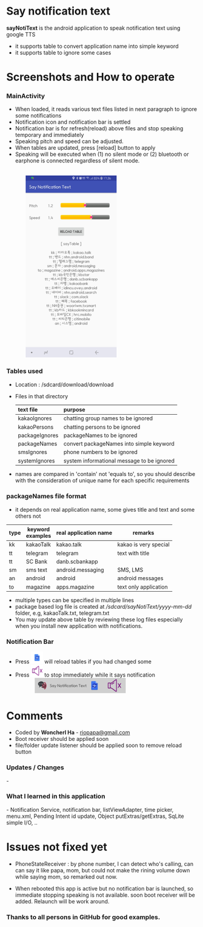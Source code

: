 # Say notification text
**sayNotiText** is the android application to speak notification text using google TTS

- it supports table to convert application name into simple keyword
- it supports table to ignore some cases

<H1>Screenshots and How to operate</H1>

<H3>MainActivity</H3>

- When loaded, it reads various text files listed in next paragraph to ignore some notifications
- Notification icon and notification bar is settled
- Notification bar is for refresh(reload) above files and stop speaking temporary and immediately
- Speaking pitch and speed can be adjusted.
- When tables are updated, press \[reload] button to apply
- Speaking will be executed when (1) no silent mode or (2) bluetooth or earphone is connected regardless of silent mode. 

<br>&nbsp;&nbsp;&nbsp;&nbsp;&nbsp;&nbsp;&nbsp;&nbsp;&nbsp;&nbsp;&nbsp;&nbsp;
    <img src="./screenshots/mainActivity.jpg" width=240 height=480>

<H3>Tables used</H3>

- Location : /sdcard/download/download
- Files in that directory

    |text file| purpose|
    |---|---|
    |kakaoIgnores| chatting group names to be ignored  |
    |kakaoPersons| chatting persons to be ignored |
    | packageIgnores | packageNames to be ignored |
    |packageNames|convert packageNames into simple keyword|
    |smsIgnores| phone numbers to be ignored |
    |systemIgnores|system informational message to be ignored|
- names are compared in 'contain' not 'equals to', so you should describe with the consideration of unique name for each specific requirements


<H3>packageNames file format</H3>

- it depends on real application name, some gives title and text and some others not
    
    
|type| keyword<br>examples | real application name| remarks|
| --- | --- | --- |---|
| kk | kakaoTalk| kakao.talk|kakao is very special |
| tt | telegram| telegram|text with title |
| tt | SC Bank| danb.scbankapp | |
| sm | sms text| android.messaging | SMS, LMS|
| an | android| android | android messages|
| to | magazine|apps.magazine|text only application |

- multiple types can be specified in multiple lines
- package based log file is created at */sdcard/sayNotiText/yyyy-mm-dd* folder, e.g, kakaoTalk.txt, telegram.txt
- You may update above table by reviewing these log files especially when you install new application with notifications.
 
<H3>Notification Bar</H3>
 
- Press <img src="./app/src/main/res/mipmap-xxhdpi/ic_reloading.png" width=32 height=32> will reload tables if you had changed some
- Press <img src="./app/src/main/res/mipmap-xxhdpi/ic_stop_say.png" width=32 height=32> to stop immediately while it says notification
<br>&nbsp;&nbsp;&nbsp;&nbsp;&nbsp;&nbsp;&nbsp;&nbsp;&nbsp;&nbsp;&nbsp;&nbsp; <img src="./screenshots/notificationBar.png" width=240 height=40>

<H1>Comments</H1>

- Coded by **Woncherl Ha** - riopapa@gmail.com
- Boot receiver should be applied soon
- file/folder update listener should be applied soon to remove reload button

<H3>Updates / Changes</H3>
- 
<H3>What I learned in this application</H3>
- Notification Service, notification bar, listViewAdapter, time picker, menu.xml, Pending Intent id update, Object putExtras/getExtras, SqLite simple I/O, .. 

<H1>Issues not fixed yet</H1>

- PhoneStateReceiver : by phone number, I can detect who's calling, can can say it like papa, mom, but could not make the rining volume down while saying mom, so remarked out now.

- When rebooted this app is active but no notification bar is launched, so immediate stopping speaking is not available. soon boot receiver will be added. Relaunch will be work around.

<H3>Thanks to all persons in GitHub for good examples.</H3>

